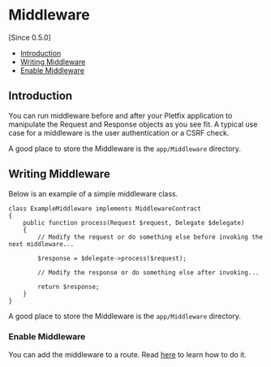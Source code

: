 # Middleware

[Since 0.5.0]

- [Introduction](#introduction)
- [Writing Middleware](#writing)
- [Enable Middleware](#routes)

<a name="introduction"></a>
## Introduction

You can run middleware before and after your Pletfix application to manipulate the Request and Response objects as you 
see fit. A typical use case for a middleware is the user authentication or a CSRF check.

A good place to store the Middleware is the `app/Middleware` directory.

<a name="writing"></a>
## Writing Middleware

Below is an example of a simple middleware class. 

    class ExampleMiddleware implements MiddlewareContract
    {
        public function process(Request $request, Delegate $delegate)
        {
            // Modify the request or do something else before invoking the next middleware...
            
            $response = $delegate->process($request);

            // Modify the response or do something else after invoking... 
    
            return $response;
        }
    }

A good place to store the Middleware is the `app/Middleware` directory.

<a name="routes"></a>
### Enable Middleware

You can add the middleware to a route. Read [here](routing#middleware) to learn how to do it.
